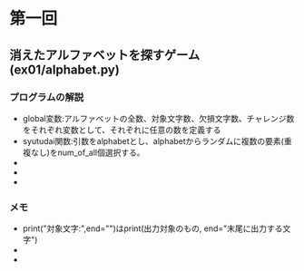 # 第一回
## 消えたアルファベットを探すゲーム(ex01/alphabet.py)
### プログラムの解説
* global変数:アルファベットの全数、対象文字数、欠損文字数、チャレンジ数をそれぞれ変数として、それぞれに任意の数を定義する
* syutudai関数:引数をalphabetとし、alphabetからランダムに複数の要素(重複なし)をnum_of_all個選択する。
*
*
*
### メモ
* print("対象文字:",end="")はprint(出力対象のもの, end="末尾に出力する文字")
*
*